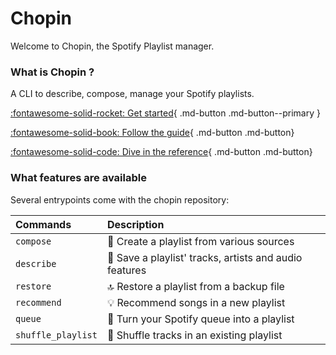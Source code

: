 # Chopin

Welcome to Chopin, the Spotify Playlist manager.

### What is Chopin ?

A CLI to describe, compose, manage your Spotify playlists.

[:fontawesome-solid-rocket: Get started](./getting_started.md){ .md-button .md-button--primary }

[:fontawesome-solid-book: Follow the guide](guide/compose.md){ .md-button .md-button}

[:fontawesome-solid-code: Dive in the reference](reference/index.md){ .md-button .md-button}

### What features are available

Several entrypoints come with the chopin repository: 

| Commands    | Description                                            |
|:------------|:-------------------------------------------------------|
| `compose`   | 🤖 Create a playlist from various sources              |
| `describe`  | 📝 Save a playlist' tracks, artists and audio features |
| `restore`   | 🔝 Restore a playlist from a backup file               |
| `recommend` | 💡 Recommend songs in a new playlist                   |
| `queue`     | 🔮 Turn your Spotify queue into a playlist             |
| `shuffle_playlist`   | 🔀 Shuffle tracks in an existing playlist     |


